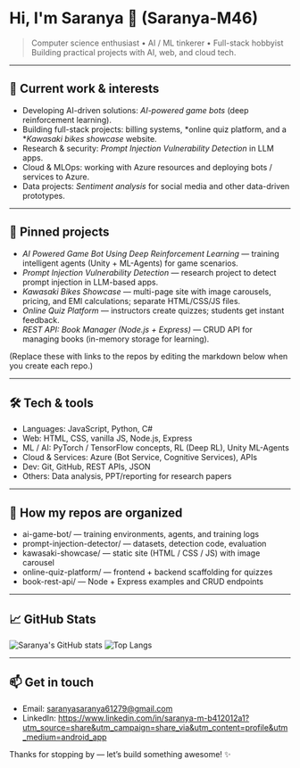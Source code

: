 # Hi, I'm Saranya 👋 (Saranya-M46)

> Computer science enthusiast • AI / ML tinkerer • Full-stack hobbyist  
> Building practical projects with AI, web, and cloud tech.

---

## 🔭 Current work & interests
- Developing AI-driven solutions: *AI-powered game bots* (deep reinforcement learning).
- Building full-stack projects: billing systems, *online quiz platform, and a **Kawasaki bikes showcase* website.
- Research & security: *Prompt Injection Vulnerability Detection* in LLM apps.
- Cloud & MLOps: working with Azure resources and deploying bots / services to Azure.
- Data projects: *Sentiment analysis* for social media and other data-driven prototypes.

---

## 🚀 Pinned projects
- *AI Powered Game Bot Using Deep Reinforcement Learning* — training intelligent agents (Unity + ML-Agents) for game scenarios.
- *Prompt Injection Vulnerability Detection* — research project to detect prompt injection in LLM-based apps.
- *Kawasaki Bikes Showcase* — multi-page site with image carousels, pricing, and EMI calculations; separate HTML/CSS/JS files.
- *Online Quiz Platform* — instructors create quizzes; students get instant feedback.
- *REST API: Book Manager (Node.js + Express)* — CRUD API for managing books (in-memory storage for learning).

(Replace these with links to the repos by editing the markdown below when you create each repo.)

---

## 🛠 Tech & tools
- Languages: JavaScript, Python, C#
- Web: HTML, CSS, vanilla JS, Node.js, Express
- ML / AI: PyTorch / TensorFlow concepts, RL (Deep RL), Unity ML-Agents
- Cloud & Services: Azure (Bot Service, Cognitive Services), APIs
- Dev: Git, GitHub, REST APIs, JSON
- Others: Data analysis, PPT/reporting for research papers

---

## 📂 How my repos are organized
- ai-game-bot/ — training environments, agents, and training logs
- prompt-injection-detector/ — datasets, detection code, evaluation
- kawasaki-showcase/ — static site (HTML / CSS / JS) with image carousel
- online-quiz-platform/ — frontend + backend scaffolding for quizzes
- book-rest-api/ — Node + Express examples and CRUD endpoints

---

## 📈 GitHub Stats
<!-- Add these after you confirm your username and enable the GitHub Readme action if needed -->
![Saranya's GitHub stats](https://github-readme-stats.vercel.app/api?username=Saranya-M46&show_icons=true&theme=tokyonight)
![Top Langs](https://github-readme-stats.vercel.app/api/top-langs/?username=Saranya-M46&layout=compact&theme=tokyonight)

---

## 📫 Get in touch
- Email: saranyasaranya61279@gmail.com
- LinkedIn: https://www.linkedin.com/in/saranya-m-b412012a1?utm_source=share&utm_campaign=share_via&utm_content=profile&utm_medium=android_app  




Thanks for stopping by — let’s build something awesome! ✨
